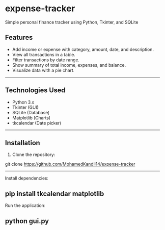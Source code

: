 # expense-tracker
Simple personal finance tracker using Python, Tkinter, and SQLite

## Features

- Add income or expense with category, amount, date, and description.
- View all transactions in a table.
- Filter transactions by date range.
- Show summary of total income, expenses, and balance.
- Visualize data with a pie chart.

---

## Technologies Used

- Python 3.x
- Tkinter (GUI)
- SQLite (Database)
- Matplotlib (Charts)
- tkcalendar (Date picker)

---

## Installation

1. Clone the repository:


git clone https://github.com/MohamedKandil14/expense-tracker





----------------------------------------
Install dependencies:

pip install tkcalendar matplotlib
----------------------------------------
Run the application:

python gui.py
----------------------------------


